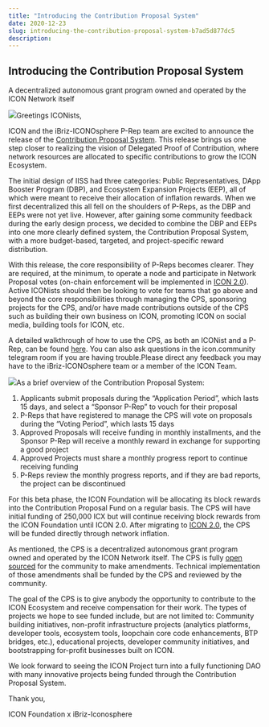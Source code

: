 ```yaml
---
title: "Introducing the Contribution Proposal System"
date: 2020-12-23
slug: introducing-the-contribution-proposal-system-b7ad5d877dc5
description:
---
```


## Introducing the Contribution Proposal System

A decentralized autonomous grant program owned and operated by the ICON Network itself

![](https://cdn-images-1.medium.com/max/800/0*XI7ZiJosWOVfVVrQ)Greetings ICONists,

ICON and the iBriz-ICONOsphere P-Rep team are excited to announce the release of the [Contribution Proposal System](https://cps.icon.community/). This release brings us one step closer to realizing the vision of Delegated Proof of Contribution, where network resources are allocated to specific contributions to grow the ICON Ecosystem.

The initial design of IISS had three categories: Public Representatives, DApp Booster Program (DBP), and Ecosystem Expansion Projects (EEP), all of which were meant to receive their allocation of inflation rewards. When we first decentralized this all fell on the shoulders of P-Reps, as the DBP and EEPs were not yet live. However, after gaining some community feedback during the early design process, we decided to combine the DBP and EEPs into one more clearly defined system, the Contribution Proposal System, with a more budget-based, targeted, and project-specific reward distribution.

With this release, the core responsibility of P-Reps becomes clearer. They are required, at the minimum, to operate a node and participate in Network Proposal votes (on-chain enforcement will be implemented in [ICON 2.0](https://medium.com/helloiconworld/icon-2-0-introducing-a-new-blockchain-software-architecture-based-on-go-8874107a4e58)). Active ICONists should then be looking to vote for teams that go above and beyond the core responsibilities through managing the CPS, sponsoring projects for the CPS, and/or have made contributions outside of the CPS such as building their own business on ICON, promoting ICON on social media, building tools for ICON, etc.

A detailed walkthrough of how to use the CPS, as both an ICONist and a P-Rep, can be found [here](https://medium.com/ibriz-iconosphere/how-to-use-the-contribution-proposal-system-1efe714c9182). You can also ask questions in the icon.community telegram room if you are having trouble.Please direct any feedback you may have to the iBriz-ICONOsphere team or a member of the ICON Team.

![](https://cdn-images-1.medium.com/max/800/0*R4ger4eEZ_2CfG7o)As a brief overview of the Contribution Proposal System:

1. Applicants submit proposals during the “Application Period”, which lasts 15 days, and select a “Sponsor P-Rep” to vouch for their proposal
2. P-Reps that have registered to manage the CPS will vote on proposals during the “Voting Period”, which lasts 15 days
3. Approved Proposals will receive funding in monthly installments, and the Sponsor P-Rep will receive a monthly reward in exchange for supporting a good project
4. Approved Projects must share a monthly progress report to continue receiving funding
5. P-Reps review the monthly progress reports, and if they are bad reports, the project can be discontinued

For this beta phase, the ICON Foundation will be allocating its block rewards into the Contribution Proposal Fund on a regular basis. The CPS will have initial funding of 250,000 ICX but will continue receiving block rewards from the ICON Foundation until ICON 2.0. After migrating to [ICON 2.0](https://medium.com/helloiconworld/icon-2-0-introducing-a-new-blockchain-software-architecture-based-on-go-8874107a4e58), the CPS will be funded directly through network inflation.

As mentioned, the CPS is a decentralized autonomous grant program owned and operated by the ICON Network itself. The CPS is fully [open sourced](https://github.com/ibriz/CPS) for the community to make amendments. Technical implementation of those amendments shall be funded by the CPS and reviewed by the community.

The goal of the CPS is to give anybody the opportunity to contribute to the ICON Ecosystem and receive compensation for their work. The types of projects we hope to see funded include, but are not limited to: Community building initiatives, non-profit infrastructure projects (analytics platforms, developer tools, ecosystem tools, loopchain core code enhancements, BTP bridges, etc.), educational projects, developer community initiatives, and bootstrapping for-profit businesses built on ICON.

We look forward to seeing the ICON Project turn into a fully functioning DAO with many innovative projects being funded through the Contribution Proposal System.

Thank you,

ICON Foundation x iBriz-Iconosphere

